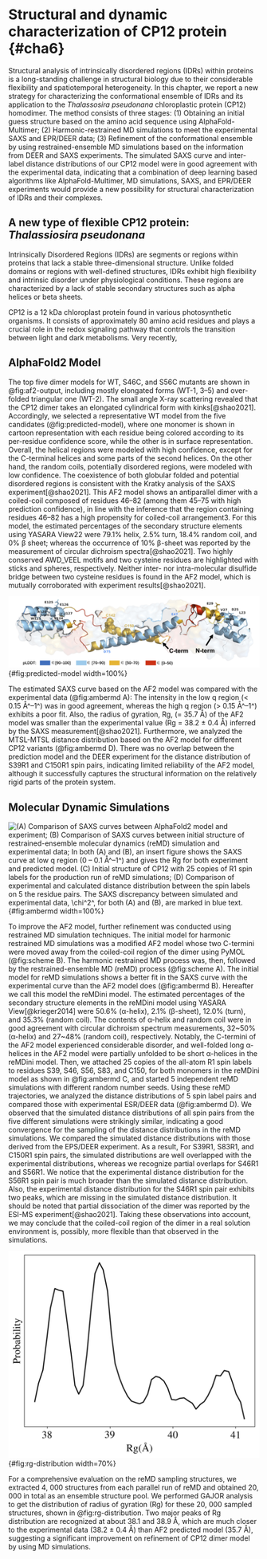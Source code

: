 
# Structural and dynamic characterization of CP12 protein {#cha6}

Structural analysis of intrinsically disordered regions (IDRs) within proteins is a long-standing challenge in structural biology due to their considerable flexibility and spatiotemporal heterogeneity.
In this chapter, we report a new strategy for characterizing the conformational ensemble of IDRs and its application to the _Thalassosira pseudonana_ chloroplastic protein (CP12) homodimer.
The method consists of three stages: (1) Obtaining an initial guess structure based on the amino acid sequence using AlphaFold-Multimer; (2) Harmonic-restrained MD simulations to meet the experimental SAXS and EPR/DEER data; (3) Refinement of the conformational ensemble by using restrained-ensemble MD simulations based on the information from DEER and SAXS experiments.
The simulated SAXS curve and inter-label distance distributions of our CP12 model were in good agreement with the experimental data, indicating that a combination of deep learning based algorithms like AlphaFold-Multimer, MD simulations, SAXS, and EPR/DEER experiments would provide a new possibility for structural characterization of IDRs and their complexes.

## A new type of flexible CP12 protein: _Thalassiosira pseudonana_

Intrinsically Disordered Regions (IDRs) are segments or regions within proteins that lack a stable three-dimensional structure.
Unlike folded domains or regions with well-defined structures, IDRs exhibit high flexibility and intrinsic disorder under physiological conditions.
These regions are characterized by a lack of stable secondary structures such as alpha helices or beta sheets.

CP12 is a 12 kDa chloroplast protein found in various photosynthetic organisms.
It consists of approximately 80 amino acid residues and plays a crucial role in the redox signaling pathway that controls the transition between light and dark metabolisms.
Very recently, 

## AlphaFold2 Model
The top five dimer models for WT, S46C, and S56C mutants are shown in @fig:af2-output, including mostly elongated forms (WT-1, 3–5) and over-folded triangular one (WT-2). The small angle X-ray scattering revealed that the CP12 dimer takes an elongated cylindrical form with kinks[@shao2021]. Accordingly, we selected a representative WT model from the five candidates (@fig:predicted-model), where one monomer is shown in cartoon representation with each residue being colored according to its per-residue confidence score, while the other is in surface representation. Overall, the helical regions were modeled with high confidence, except for the C-terminal helices and some parts of the second helices. On the other hand, the random coils, potentially disordered regions, were modeled with low confidence. The coexistence of both globular folded and potential disordered regions is consistent with the Kratky analysis of the SAXS experiment[@shao2021]. This AF2 model shows an antiparallel dimer with a coiled-coil composed of residues 46–82 (among them 45–75 with high prediction confidence), in line with the inference that the region containing residues 46–82 has a high propensity for coiled-coil arrangement3. For this model, the estimated percentages of the secondary structure elements using YASARA View22 were 79.1% helix, 2.5% turn, 18.4% random coil, and 0% β sheet; whereas the occurrence of 10% β-sheet was reported by the measurement of circular dichroism spectra[@shao2021]. Two highly conserved AWD_VEEL motifs and two cysteine residues are highlighted with sticks and spheres, respectively. Neither inter- nor intra-molecular disulfide bridge between two cysteine residues is found in the AF2 model, which is mutually corroborated with experiment results[@shao2021].
 
![AlphaFold2 model of wild-type Thalassosira pseudonana CP12 dimer. One monomer is shown in cartoon representation using a color scheme based on confidence measure (blue: high, cyan: high medium, yellow: low medium, red: low), and the other monomer presents a translucent surface format. Two AWD_VEEL motifs and two cysteine residues (C142 and C150) are shown with sticks and spheres, respectively. ](figures/cp12/predicted-model.jpg){#fig:predicted-model width=100%}

The estimated SAXS curve based on the AF2 model was compared with the experimental data (@fig:ambermd A): The intensity in the low q region (< 0.15 Å^–1^) was in good agreement, whereas the high q region (> 0.15 Å^–1^) exhibits a poor fit. Also, the radius of gyration, Rg, (= 35.7 Å) of the AF2 model was smaller than the experimental value (Rg = 38.2 ± 0.4 Å) inferred by the SAXS measurement[@shao2021]. Furthermore, we analyzed the MTSL-MTSL distance distribution based on the AF2 model for different CP12 variants (@fig:ambermd D). There was no overlap between the prediction model and the DEER experiment for the distance distribution of S39R1 and C150R1 spin pairs, indicating limited reliability of the AF2 model, although it successfully captures the structural information on the relatively rigid parts of the protein system.

## Molecular Dynamic Simulations

![(A) Comparison of SAXS curves between AlphaFold2 model and experiment; (B) Comparison of SAXS curves between initial structure of restrained-ensemble molecular dynamics (reMD) simulation and experimental data; In both (A) and (B), an insert figure shows the SAXS curve at low q region (0 – 0.1 Å^–1^) and gives the Rg for both experiment and predicted model. (C) Initial structure of CP12 with 25 copies of R1 spin labels for the production run of reMD simulations; (D) Comparison of experimental and calculated distance distribution between the spin labels on 5 the residue pairs. The SAXS discrepancy between simulated and experimental data, $\chi$^2^, for both (A) and (B), are marked in blue text.](figures/cp12/amberMD.jpg){#fig:ambermd width=100%}

To improve the AF2 model, further refinement was conducted using restrained MD simulation techniques. The initial model for harmonic restrained MD simulations was a modified AF2 model whose two C-termini were moved away from the coiled-coil region of the dimer using PyMOL (@fig:scheme B). The harmonic restrained MD process was, then, followed by the restrained-ensemble MD (reMD) process (@fig:scheme A). The initial model for reMD simulations shows a better fit in the SAXS curve with the experimental curve than the AF2 model does (@fig:ambermd B). Hereafter we call this model the reMDini model. The estimated percentages of the secondary structure elements in the reMDini model using YASARA View[@krieger2014] were 50.6% (α-helix), 2.1% (β-sheet), 12.0% (turn), and 35.3% (random coil). The contents of α-helix and random coil were in good agreement with circular dichroism spectrum measurements, 32~50% (α-helix) and 27~48% (random coil), respectively. Notably, the C-termini of the AF2 model experienced considerable disorder, and well-folded long α-helices in the AF2 model were partially unfolded to be short α-helices in the reMDini model. Then, we attached 25 copies of the all-atom R1 spin labels to residues S39, S46, S56, S83, and C150, for both monomers in the reMDini model as shown in @fig:ambermd C, and started 5 independent reMD simulations with different random number seeds. Using these reMD trajectories, we analyzed the distance distributions of 5 spin label pairs and compared those with experimental ESR/DEER data (@fig:ambermd D). We observed that the simulated distance distributions of all spin pairs from the five different simulations were strikingly similar, indicating a good convergence for the sampling of the distance distributions in the reMD simulations. We compared the simulated distance distributions with those derived from the EPS/DEER experiment. As a result, For S39R1, S83R1, and C150R1 spin pairs, the simulated distributions are well overlapped with the experimental distributions, whereas we recognize partial overlaps for S46R1 and S56R1. We notice that the experimental distance distribution for the S56R1 spin pair is much broader than the simulated distance distribution. Also, the experimental distance distribution for the S46R1 spin pair exhibits two peaks, which are missing in the simulated distance distribution. It should be noted that partial dissociation of the dimer was reported by the ESI-MS experiment[@shao2021]. Taking these observations into account, we may conclude that the coiled-coil region of the dimer in a real solution environment is, possibly, more flexible than that observed in the simulations.

![The radius of gyration (Rg) distribution of 20, 000 sampled structures from reMD simulations.](figures/cp12/rg-distribution.jpg){#fig:rg-distribution width=70%}

For a comprehensive evaluation on the reMD sampling structures, we extracted 4, 000 structures from each parallel run of reMD and obtained 20, 000 in total as an ensemble structure pool. We performed GAJOR analysis to get the distribution of radius of gyration (Rg) for these 20, 000 sampled structures, shown in @fig:rg-distribution. Two major peaks of Rg distribution are recognized at about 38.1 and 38.9 Å, which are much closer to the experimental data (38.2 ± 0.4 Å) than AF2 predicted model (35.7 Å), suggesting a significant improvement on refinement of CP12 dimer model by using MD simulations.
